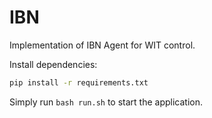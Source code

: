 # IBN
 Implementation of IBN Agent for WIT control. 
 
 Install dependencies:
 ```bash
 pip install -r requirements.txt
 ```
 
 Simply run `bash run.sh` to start the application.